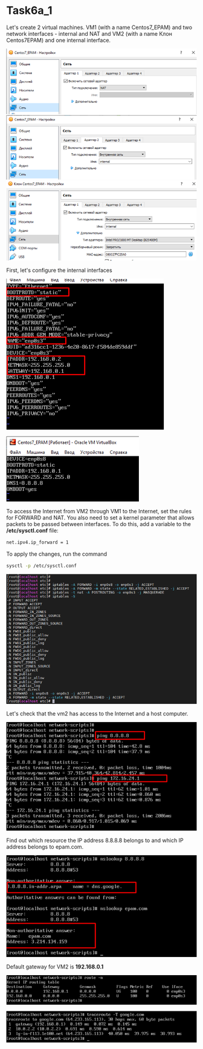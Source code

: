 ﻿# Task6a_1

Let's create 2 virtual machines. VM1 (with a name Centos7_EPAM) and two network interfaces - internal and NAT and VM2 (with a name Клон Centos7EPAM) and one internal interface.


![](images/Screenshot_1.png)
![](images/Screenshot_2.png)
![](images/Screenshot_3.png)

First, let's configure the internal interfaces

![](images/Screenshot_4.png)

![](images/Screenshot_5.png)


To access the Internet from VM2 through VM1 to the Internet, set the rules for FORWARD and NAT. You also need to set a kernel parameter that allows packets to be passed between interfaces. To do this, add a variable to the **/etc/sysctl.conf** file:

```bash
net.ipv4.ip_forward = 1
```

To apply the changes, run the command

```bash
sysctl -p /etc/sysctl.conf
```

![](images/Screenshot_6.png)

Let's check that the vm2 has access to the Internet and a host computer.

![](images/Screenshot_7.png)

Find out which resource the IP address 8.8.8.8 belongs to and which IP address belongs to epam.com.

![](images/Screenshot_8.png)


Default gateway for VM2 is **192.168.0.1**

![](images/Screenshot_9.png)

![](images/Screenshot_10.png)